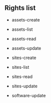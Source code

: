 Rights list
-----------

- assets-create
- assets-list
- assets-read
- assets-update

- sites-create
- sites-list
- sites-read
- sites-update

- software-update